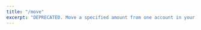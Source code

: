 ```yaml
---
title: "/move"
excerpt: "DEPRECATED. Move a specified amount from one account in your wallet to another."
---
```

